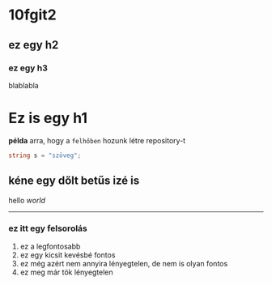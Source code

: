 # 10fgit2
## ez egy h2
### ez egy h3
blablabla

Ez is egy h1
===============
**példa** arra, hogy a `felhőben` hozunk létre repository-t

```cs
string s = "szöveg";
```

kéne egy dőlt betűs izé is
-------------
hello *world*

___

### ez itt egy felsorolás
1. ez a legfontosabb
1. ez egy kicsit kevésbé fontos
1. ez még azért nem annyira lényegtelen, de nem is olyan fontos
1. ez meg már tök lényegtelen
